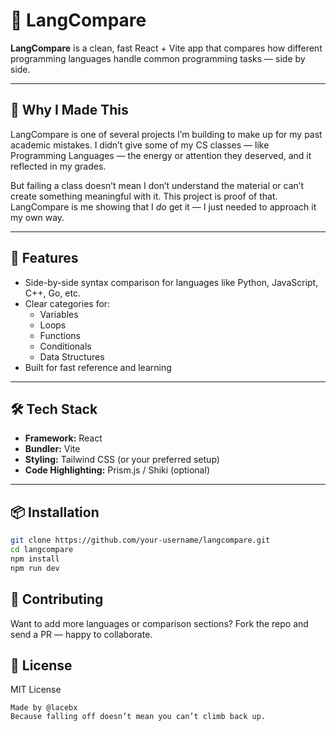 # 🧠 LangCompare

**LangCompare** is a clean, fast React + Vite app that compares how different programming languages handle common programming tasks — side by side.

---

## 🤔 Why I Made This

LangCompare is one of several projects I’m building to make up for my past academic mistakes. I didn’t give some of my CS classes — like Programming Languages — the energy or attention they deserved, and it reflected in my grades.

But failing a class doesn’t mean I don’t understand the material or can’t create something meaningful with it. This project is proof of that. LangCompare is me showing that I *do* get it — I just needed to approach it my own way.

---

## 🚀 Features

- Side-by-side syntax comparison for languages like Python, JavaScript, C++, Go, etc.
- Clear categories for:
  - Variables
  - Loops
  - Functions
  - Conditionals
  - Data Structures
- Built for fast reference and learning

---

## 🛠 Tech Stack

- **Framework:** React
- **Bundler:** Vite
- **Styling:** Tailwind CSS (or your preferred setup)
- **Code Highlighting:** Prism.js / Shiki (optional)

---

## 📦 Installation

```bash
git clone https://github.com/your-username/langcompare.git
cd langcompare
npm install
npm run dev
```

## 🤝 Contributing

Want to add more languages or comparison sections? Fork the repo and send a PR — happy to collaborate.
## 📜 License

MIT License

    Made by @lacebx
    Because falling off doesn’t mean you can’t climb back up.

